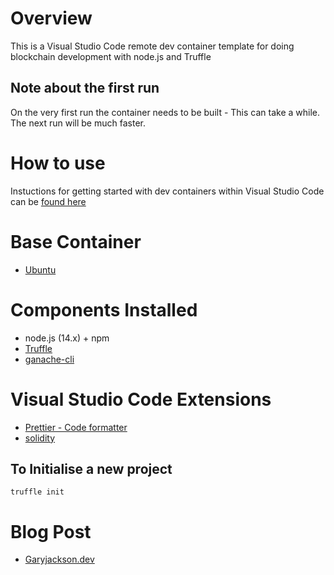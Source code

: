 # Overview

This is a Visual Studio Code remote dev container template for doing blockchain development with node.js and Truffle

## Note about the first run

On the very first run the container needs to be built - This can take a while. The next run will be much faster.

# How to use

Instuctions for getting started with dev containers within Visual Studio Code can be [found here](https://code.visualstudio.com/docs/remote/containers)

# Base Container

- [Ubuntu](https://github.com/microsoft/vscode-dev-containers/blob/v0.202.5/containers/ubuntu/.devcontainer/base.Dockerfile)

# Components Installed

- node.js (14.x) + npm
- [Truffle](https://www.trufflesuite.com/truffle)
- [ganache-cli](https://www.npmjs.com/package/ganache-cli)

# Visual Studio Code Extensions

- [Prettier - Code formatter](https://marketplace.visualstudio.com/items?itemName=esbenp.prettier-vscode)
- [solidity](https://marketplace.visualstudio.com/items?itemName=JuanBlanco.solidity)

## To Initialise a new project

```
truffle init
```

# Blog Post
- [Garyjackson.dev](https://www.garyjackson.dev/posts/blockchain-development-vscode-dev-containers/)
